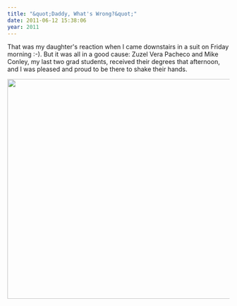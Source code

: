 ```yaml
---
title: "&quot;Daddy, What's Wrong?&quot;"
date: 2011-06-12 15:38:06
year: 2011
---
```

That was my daughter's reaction when I came downstairs in a suit on Friday morning :-).  But it was all in a good cause: Zuzel Vera Pacheco and Mike Conley, my last two grad students, received their degrees that afternoon, and I was pleased and proud to be there to shake their hands.

<img title="convocation" src="{{site.github.url}}/files/2011/06/convocation.jpg" alt="" width="752" height="500" />
